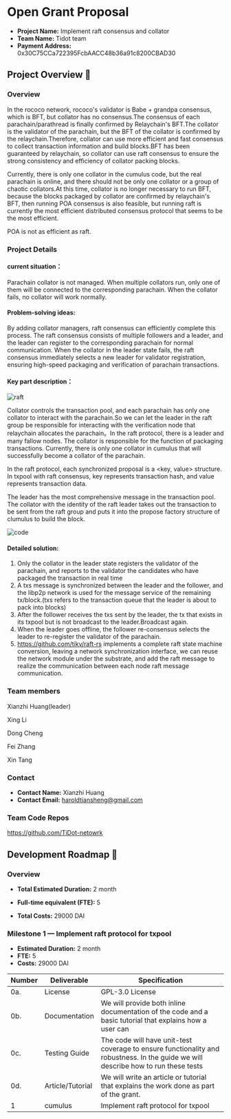# Open Grant Proposal

* **Project Name:**  Implement raft consensus and collator
* **Team Name:**  Tidot team
* **Payment Address:**  0x30C75CCa722395FcbAACC48b36a91c8200CBAD30

## Project Overview :page_facing_up: 
### Overview
In the rococo  network, rococo's validator is Babe + grandpa consensus, which is BFT, but collator has no consensus.The consensus of each parachain/parathread is finally confirmed by Relaychain's BFT.The collator is the validator of the parachain, but the BFT of the collator is confirmed by the relaychain.Therefore, collator can use more efficient and fast consensus to collect transaction information and build blocks.BFT has been guaranteed by relaychain, so collator can use raft consensus to ensure the strong consistency and efficiency of collator packing blocks.

Currently, there is only one collator in the cumulus code, but the real parachain is online, and there should not be only one collator or a group of chaotic collators.At this time, collator is no longer necessary to run BFT, because the blocks packaged by collator are confirmed by relaychain's BFT, then running POA consensus is also feasible, but running raft is currently the most efficient distributed consensus protocol that seems to be the most efficient.

POA is not as efficient as raft.


### Project Details 

#### current situation：

Parachain collator is not managed. When multiple collators run, only one of them will be connected to the corresponding parachain. When the collator fails, no collator will work normally.

#### Problem-solving ideas:

By adding collator managers, raft consensus can efficiently complete this process. The raft consensus consists of multiple followers and a leader, and the leader can register to the corresponding parachain for normal communication. When the collator in the leader state fails, the raft consensus immediately selects a new leader for validator registration, ensuring high-speed packaging and verification of parachain transactions.
	 
#### Key part description：

![raft](https://img.imgdb.cn/item/600fe0883ffa7d37b388fbf0.png)

Collator controls the transaction pool, and each parachain has only one collator to interact with the parachain.So we can let the leader in the raft group be responsible for interacting with the verification node that relaychain allocates the parachain。In the raft protocol, there is a leader and many fallow nodes. The collator is responsible for the function of packaging transactions. Currently, there is only one collator in cumulus that will successfully become a collator of the parachain.

In the raft protocol, each synchronized proposal is a <key, value> structure. In txpool with raft consensus, key represents transaction hash, and value represents transaction data.

The leader has the most comprehensive message in the transaction pool. The collator with the identity of the raft leader takes out the transaction to be sent from the raft group and puts it into the propose factory structure of clumulus to build the block.

![code](https://img.imgdb.cn/item/600fef5e3ffa7d37b390f13f.png)

#### Detailed solution:

1. Only the collator in the leader state registers the validator of the parachain, and reports to the validator the candidates who have packaged the transaction in real time
2. A txs message is synchronized between the leader and the follower, and the libp2p network is used for the message service of the remaining tx/block.(txs refers to the transaction queue that the leader is about to pack into blocks)
3. After the follower receives the txs sent by the leader, the tx that exists in its txpool but is not broadcast to the leader.Broadcast again.
4. When the leader goes offline, the follower re-consensus selects the leader to re-register the validator of the parachain.
5. https://github.com/tikv/raft-rs implements a complete raft state machine conversion, leaving a network synchronization interface, we can reuse the network module under the substrate, and add the raft message to realize the communication between each node raft message communication.

### Team members
Xianzhi  Huang(leader)

Xing  Li

Dong Cheng

Fei Zhang

Xin Tang

### Contact
* **Contact Name:** Xianzhi Huang
* **Contact Email:**  haroldtiansheng@gmail.com

### Team Code Repos

https://github.com/TiDot-netowrk




## Development Roadmap :nut_and_bolt: 

### Overview
* **Total Estimated Duration:** 2 month

* **Full-time equivalent (FTE):**  5

* **Total Costs:**  29000 DAI

  

### Milestone 1 — Implement raft protocol for txpool
* **Estimated Duration:** 2 month
* **FTE:**  5 
* **Costs:**   29000 DAI

| Number | Deliverable   | Specification                                                |
| ------ | ------------- | ------------------------------------------------------------ |
| 0a.    | License       | GPL-3.0 License                            |
| 0b.    | Documentation | We will provide both inline documentation of the code and a basic tutorial that explains how a user can |
| 0c. | Testing Guide | The code will have unit-test coverage  to ensure functionality and robustness. In the guide we will describe how to run these tests |
|0d. | Article/Tutorial	 | We will write an article or tutorial that explains the work done as part of the grant. |
|  1 | cumulus | Implement raft protocol for txpool |
